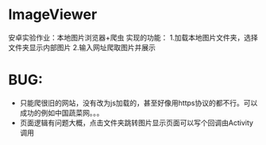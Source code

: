 # ImageViewer
安卓实验作业：本地图片浏览器+爬虫
实现的功能：
1.加载本地图片文件夹，选择文件夹显示内部图片
2.输入网址爬取图片并展示

# BUG:
- 只能爬很旧的网站，没有改为js加载的，甚至好像用https协议的都不行。可以成功的例如中国蔬菜网。。。
- 页面逻辑有问题大概，点击文件夹跳转图片显示页面可以写个回调由Activity调用
